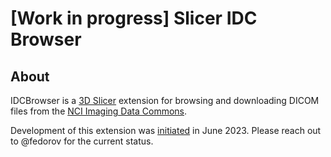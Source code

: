 [Work in progress] Slicer IDC Browser
===========

## About
IDCBrowser is a [3D Slicer](http://slicer.org/) extension for browsing and downloading DICOM files from the [NCI Imaging Data Commons](https://imaging.datacommons.cancer.gov/).

Development of this extension was [initiated](https://projectweek.na-mic.org/PW39_2023_Montreal/Projects/SlicerIDCBrowser/) in June 2023. Please reach out to @fedorov for the current status. 